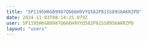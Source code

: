 ```yaml
---
title: "SP1195H6GB9987Q666H9VYQ582P81SS89S6AKRZPD"
date: 2024-11-03T08:14:25.079Z
user: SP1195H6GB9987Q666H9VYQ582P81SS89S6AKRZPD
layout: "users"
---
```

    